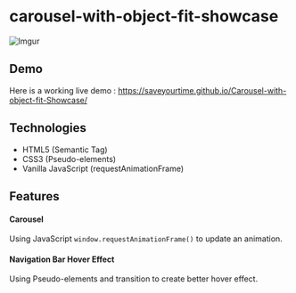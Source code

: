 # carousel-with-object-fit-showcase

![Imgur](https://i.imgur.com/zjtEGuw.png)

## Demo

Here is a working live demo : https://saveyourtime.github.io/Carousel-with-object-fit-Showcase/

## Technologies

- HTML5 (Semantic Tag)
- CSS3 (Pseudo-elements)
- Vanilla JavaScript (request​Animation​Frame)

## Features

#### Carousel
Using JavaScript `window​.request​Animation​Frame()` to update an animation.
#### Navigation Bar Hover Effect
Using Pseudo-elements and transition to create better hover effect.<br/>

